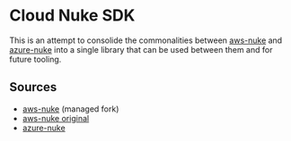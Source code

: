 # Cloud Nuke SDK

This is an attempt to consolide the commonalities between [aws-nuke](https://github.com/ekristen/aws-nuke) and
[azure-nuke](https://github.com/ekristen/azure-nuke) into a single library that can be used between them and for future
tooling.

## Sources

- [aws-nuke](https://github.com/ekristen/aws-nuke) (managed fork)
- [aws-nuke original](https://github.com/rebuy-de/aws-nuke)
- [azure-nuke](https://github.com/ekristen/azure-nuke)